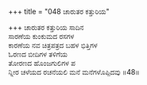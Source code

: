 +++
title = "048 ಚಾರುತರ ಕತ್ತುರಿಯ"

+++
ಚಾರುತರ ಕತ್ತುರಿಯ ಸಾದಿನ  
ಸಾರಣೆಯ ಕುಂಕುಮದ ರಸಗಳ  
ಕಾರಣೆಯ ನವ ಚಿತ್ರಪತ್ರದ ಬಹಳ ಭಿತ್ತಿಗಳ  
ಓರಣದ ಬೀದಿಗಳ ತಳಿಗೆಯ  
ತೋರಣದ ಹೊಂಜಗುಲಿಗಳ ಪ  
ನ್ನೀರ ಚಳೆಯದ ರಚನೆಯಲಿ ಮನೆ ಮನೆಗಳೊಪ್ಪಿದವು     ॥48॥